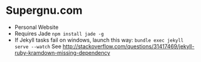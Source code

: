 Supergnu.com
============

* Personal Website
* Requires Jade `npm install jade -g`
* If Jekyll tasks fail on windows, launch this way: `bundle exec jekyll serve --watch`
  See http://stackoverflow.com/questions/31417469/jekyll-ruby-kramdown-missing-dependency


